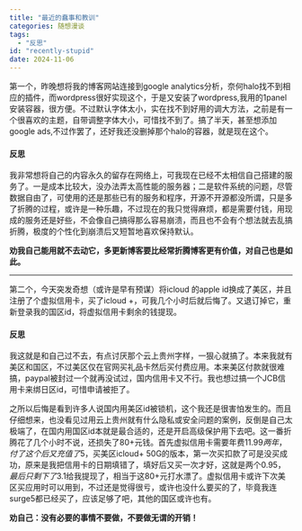 ```yaml
---
title: "最近的蠢事和教训"
categories: 随想漫谈
tags:
  - "反思"
id: "recently-stupid"
date: 2024-11-06
---
```


第一个，昨晚想将我的博客网站连接到google analytics分析，奈何halo找不到相应的插件，而wordpress很好实现这个，于是又安装了wordpress,我用的1panel安装容器，很方便。不过默认字体太小，实在找不到好用的调大方法，之前是有一个很喜欢的主题，自带调整字体大小，可惜找不到了。搞了半天，甚至想添加google ads,不过作罢了，还好我还没删掉那个halo的容器，就是现在这个。

#### 反思

我非常想将自己的内容永久的留存在网络上，可我现在已经不太相信自己搭建的服务了。一是成本比较大，没办法弄太高性能的服务器；二是软件系统的问题，尽管数据自由了，可使用的还是那些已有的服务和程序，开源不开源都没所谓，只是多了折腾的过程，或许是一种乐趣，不过现在的我只觉得麻烦，都是需要付钱，用现成的服务还是好些，不会像自己搞得那么容易崩溃，而且也不会有个想法就去乱搞折腾，极度的个性化到崩溃后又短暂地喜欢保持默认。

**劝我自己能用就不去动它，多更新博客要比经常折腾博客更有价值，对自己也是如此。**

----

第二个，今天突发奇想（或许是早有预谋）将icloud 的apple id换成了美区，并且注册了个虚拟信用卡，买了icloud +，可我几个小时后就后悔了。又退订掉它，重新登录我的国区id，将虚拟信用卡剩余的钱提现。

#### 反思

我这就是和自己过不去，有点讨厌那个云上贵州字样，一狠心就搞了。本来我就有美区和国区，不过美区仅在官网买礼品卡然后买付费应用。本来美区付款就很难搞，paypal被封过一个就再没试过，国内信用卡又不行。我也想过搞一个JCB信用卡来绑日区id，可惜申请被拒了。

之所以后悔是看到许多人说国内用美区id被锁机，这个我还是很害怕发生的。而且仔细想来，也没看见过用云上贵州就有什么隐私或安全问题的案例，反倒是自己太极端了，在国内用国区id本就是最合适的，还是开启高级保护用下去吧。这一番折腾花了几个小时不说，还损失了80+元钱。首先虚拟信用卡需要年费11.99$两年，付了这个后又充值了5$，买美区icloud+ 50G的版本，第一次买扣款了可是没买成功，原来是我把信用卡的日期填错了，填好后又买一次才好，这就是两个0.95$，最后只剩下了3.1$给我提现了，相当于这80+元打水漂了。虚拟信用卡或许下次美区买应用时可以用到，不过还是觉得很亏，或许也没什么要买的了，毕竟我连surge5都已经买了，应该足够了吧，其他的国区或许也有。

**劝自己：没有必要的事情不要做，不要做无谓的开销！**